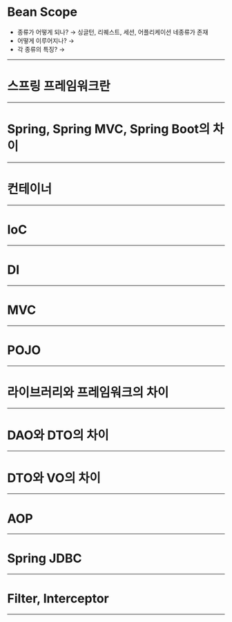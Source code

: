 # Bean Scope

- 종류가 어떻게 되나? → 싱글턴, 리퀘스트, 세션, 어플리케이션 네종류가 존재
- 어떻게 이루어지나? →
- 각 종류의 특징? →

---

# 스프링 프레임워크란

---

# Spring, Spring MVC, Spring Boot의 차이

---

# 컨테이너

---

# IoC

---

# DI

---

# MVC

---

# POJO

---

# 라이브러리와 프레임워크의 차이

---

# DAO와 DTO의 차이

---

# DTO와 VO의 차이

---

# AOP

---

# Spring JDBC

---

# Filter, Interceptor

---

